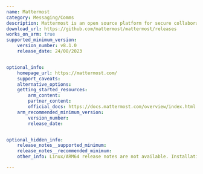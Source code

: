 ```yaml
---
name: Mattermost
category: Messaging/Comms
description: Mattermost is an open source platform for secure collaboration across the entire software development lifecycle.
download_url: https://github.com/mattermost/mattermost/releases
works_on_arm: true
supported_minimum_version:
    version_number: v8.1.0
    release_date: 24/08/2023


optional_info:
    homepage_url: https://mattermost.com/
    support_caveats:
    alternative_options:
    getting_started_resources:
        arm_content:
        partner_content:
        official_docs: https://docs.mattermost.com/overview/index.html
    arm_recommended_minimum_version:
        version_number:
        release_date:


optional_hidden_info:
    release_notes__supported_minimum:
    release_notes__recommended_minimum:
    other_info: Linux/ARM64 release notes are not available. Installation and testing are done via the tar(https://github.com/mattermost/mattermost/releases/tag/v8.1.0).

---
```

